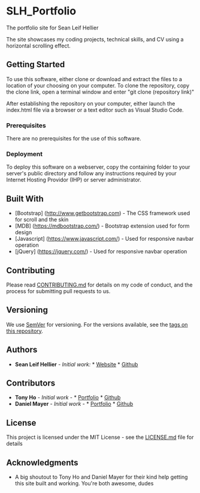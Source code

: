# SLH_Portfolio

The portfolio site for Sean Leif Hellier

The site showcases my coding projects, technical skills, and CV using a horizontal scrolling effect. 

## Getting Started

To use this software, either clone or download and extract the files to a location of your choosing on your computer. To clone the repository, copy the clone link, open a terminal window and enter "git clone (repository link)"

After establishing the repository on your computer, either launch the index.html file via a browser or a text editor such as Visual Studio Code.

### Prerequisites

There are no prerequisites for the use of this software.

### Deployment

To deploy this software on a webserver, copy the containing folder to your server's public directory and follow any instructions required by your Internet Hosting Providor (IHP) or server administrator.

## Built With

* [Bootstrap]   (http://www.getbootstrap.com) - The CSS framework used for scroll and the skin
* [MDB]         (https://mdbootstrap.com/) - Bootstrap extension used for form design
* [Javascript]  (https://www.javascript.com/) - Used for responsive navbar operation
* [jQuery]        (https://jquery.com/) - Used for responsive navbar operation

## Contributing

Please read [CONTRIBUTING.md](https://github.com/seanhellier/slh_portfolio/blob/master/contributing.md) for details on my code of conduct, and the process for submitting pull requests to us.

## Versioning

We use [SemVer](http://semver.org/) for versioning. For the versions available, see the [tags on this repository](https://github.com/your/project/tags). 

## Authors

* **Sean Leif Hellier** - *Initial work:*
                                        * [Website](http://www.seanhellier.com)
                                        * [Github](https://github.com/seanhellier)

## Contributors

* **Tony Ho** - *Initial work* -
                                        * [Portfolio](https://ho-tonym.github.io/portfolio/)
                                        * [Github](https://github.com/ho-tonym)
* **Daniel Mayer** - *Initial work* -
                                        * [Portfolio](https://github.com/PurpleBooth)
                                        * [Github](https://github.com/DanMayer218)

## License

This project is licensed under the MIT License - see the [LICENSE.md](LICENSE.md) file for details

## Acknowledgments

* A big shoutout to Tony Ho and Daniel Mayer for their kind help getting this site built and working. You're both awesome, dudes
